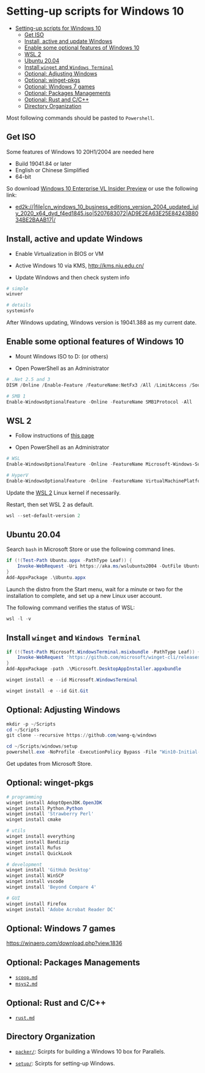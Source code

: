 # Setting-up scripts for Windows 10

[TOC levels=1-3]: # ""

- [Setting-up scripts for Windows 10](#setting-up-scripts-for-windows-10)
  - [Get ISO](#get-iso)
  - [Install, active and update Windows](#install-active-and-update-windows)
  - [Enable some optional features of Windows 10](#enable-some-optional-features-of-windows-10)
  - [WSL 2](#wsl-2)
  - [Ubuntu 20.04](#ubuntu-2004)
  - [Install `winget` and `Windows Terminal`](#install-winget-and-windows-terminal)
  - [Optional: Adjusting Windows](#optional-adjusting-windows)
  - [Optional: winget-pkgs](#optional-winget-pkgs)
  - [Optional: Windows 7 games](#optional-windows-7-games)
  - [Optional: Packages Managements](#optional-packages-managements)
  - [Optional: Rust and C/C++](#optional-rust-and-cc)
  - [Directory Organization](#directory-organization)


Most following commands should be pasted to `Powershell`.

## Get ISO

Some features of Windows 10 20H1/2004 are needed here

* Build 19041.84 or later
* English or Chinese Simplified
* 64-bit

So download [Windows 10 Enterprise VL Insider
Preview](https://docs.microsoft.com/en-us/windows-insider/flight-hub/) or use the following
link:

* <ed2k://|file|cn_windows_10_business_editions_version_2004_updated_july_2020_x64_dvd_f4ed1845.iso|5207683072|AD9E2EA63E25E84243B8034BE2BAAB17|/>

## Install, active and update Windows

* Enable Virtualization in BIOS or VM

* Active Windows 10 via KMS, <http://kms.nju.edu.cn/>

* Update Windows and then check system info

```powershell
# simple
winver

# details
systeminfo

```

After Windows updating, Windows version is 19041.388 as my current date.

## Enable some optional features of Windows 10

* Mount Windows ISO to D: (or others)

* Open PowerShell as an Administrator

```powershell
# .Net 2.5 and 3
DISM /Online /Enable-Feature /FeatureName:NetFx3 /All /LimitAccess /Source:D:\sources\sxs

# SMB 1
Enable-WindowsOptionalFeature -Online -FeatureName SMB1Protocol -All

```

## WSL 2

* Follow instructions of [this page](https://docs.microsoft.com/en-us/windows/wsl/wsl2-install)

* Open PowerShell as an Administrator

```powershell
# WSL
Enable-WindowsOptionalFeature -Online -FeatureName Microsoft-Windows-Subsystem-Linux

# HyperV
Enable-WindowsOptionalFeature -Online -FeatureName VirtualMachinePlatform

```

Update the [WSL 2](https://docs.microsoft.com/en-us/windows/wsl/wsl2-kernel) Linux kernel if
necessarily.

Restart, then set WSL 2 as default.

```powershell
wsl --set-default-version 2

```

## Ubuntu 20.04

Search `bash` in Microsoft Store or use the following command lines.

```powershell
if (!(Test-Path Ubuntu.appx -PathType Leaf)) {
    Invoke-WebRequest -Uri https://aka.ms/wslubuntu2004 -OutFile Ubuntu.appx -UseBasicParsing
}
Add-AppxPackage .\Ubuntu.appx

```

Launch the distro from the Start menu, wait for a minute or two for the installation to complete,
and set up a new Linux user account.

The following command verifies the status of WSL:

```powershell
wsl -l -v

```

## Install `winget` and `Windows Terminal`

```powershell
if (!(Test-Path Microsoft.WindowsTerminal.msixbundle -PathType Leaf)) {
    Invoke-WebRequest 'https://github.com/microsoft/winget-cli/releases/download/v0.1.42101-preview/Microsoft.DesktopAppInstaller_8wekyb3d8bbwe.appxbundle' -OutFile 'Microsoft.DesktopAppInstaller.appxbundle'
}
Add-AppxPackage -path .\Microsoft.DesktopAppInstaller.appxbundle

winget install -e --id Microsoft.WindowsTerminal

winget install -e --id Git.Git

```

## Optional: Adjusting Windows

```powershell
mkdir -p ~/Scripts
cd ~/Scripts
git clone --recursive https://github.com/wang-q/windows

cd ~/Scripts/windows/setup
powershell.exe -NoProfile -ExecutionPolicy Bypass -File "Win10-Initial-Setup-Script/Win10.ps1" -include "Win10-Initial-Setup-Script/Win10.psm1" -preset "Default.preset"

```

Get updates from Microsoft Store.

## Optional: winget-pkgs

```powershell
# programming
winget install AdoptOpenJDK.OpenJDK
winget install Python.Python
winget install 'Strawberry Perl'
winget install cmake

# utils
winget install everything
winget install Bandizip
winget install Rufus
winget install QuickLook

# development
winget install 'GitHub Desktop'
winget install WinSCP
winget install vscode
winget install 'Beyond Compare 4'

# GUI
winget install Firefox
winget install 'Adobe Acrobat Reader DC'

```

## Optional: Windows 7 games

<https://winaero.com/download.php?view.1836>

## Optional: Packages Managements

* [`scoop.md`](setup/scoop.md)
* [`msys2.md`](setup/msys2.md)

## Optional: Rust and C/C++

* [`rust.md`](setup/rust.md)

## Directory Organization

* [`packer/`](packer/): Scirpts for building a Windows 10 box for Parallels.

* [`setup/`](setup/): Scirpts for setting-up Windows.

